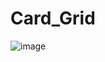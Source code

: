 # Card_Grid
![image](https://github.com/purnima999/Card_Grid/assets/57531599/7fe1ceb9-dfc3-4539-961c-9b71f2e30d7a)

